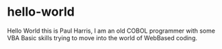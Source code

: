 # hello-world
Hello World this is Paul Harris, I am an old COBOL programmer with some VBA Basic skills trying to move into the world of WebBased coding.
